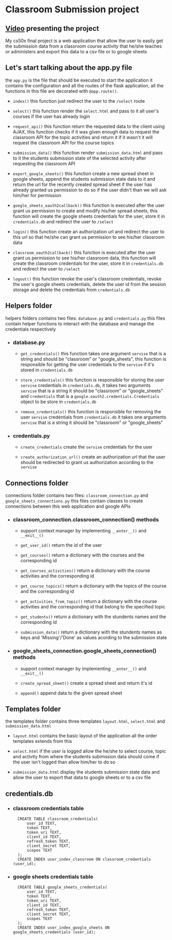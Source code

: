 # Classroom Submission project

## [Vídeo](https://youtu.be/vdPNuAw8sfE) presenting the project

My cs50x final project is a web application that allow the user to easily get the submission data from a classroom course activity that he/she teaches or administers and export this data to a csv file or to google sheets

## Let's start talking about the app.py file

the `app.py` is the file that should be executed to start the application it contains the configuration and all the routes of the flask application, all the functions in this file are decorated with `@app.route()`.

- `index()` this function just redirect the user to the `/select` route

- `select()` this function render the `select.html` and pass to it all user's courses if the user has already login

- `request_api()` this function return the requested data to the client using AJAX, this function checks if it was given enough data to request the classroom API for the topic activities and return it if it wasn't it will request the classroom API for the course topics

- `submission_data()` this function render `submission_data.html` and pass to it the students submission state of the selected activity after requesting the classroom API

- `export_google_sheets()` this function create a new spread sheet in google sheets, append the students submission state data to it and return the url for the recently created spread sheet if the user has already granted us permission to do so if the user didn't than we will ask him/her for permission

- `google_sheets_oauth2callback()` this function is executed after the user grant us permission to create and modify his/her spread sheets, this function will create the google sheets credentials for the user, store it in `credentials.db` and redirect the user to `/select`

- `login()` this function create an authorization url and redirect the user to this url so that he/she can grant us permission to see his/her classroom data

- `classroom_oauth2callback()` this function is executed after the user grant us permission to see his/her classroom data, this function will create the classroom credentials for the user, store it in `credentials.db` and redirect the user to `/select`

- `logout()` this function revoke the user's classroom credentials, revoke the user's google sheets credentials, delete the user id from the session storage and delete the credentials from `credentials.db`

## Helpers folder 

helpers folders contains two files: `database.py` and `credentials.py` this files contain helper functions to interact with the database and manage the credentials respectively 

- ### database.py
  
  - `get_credentials()` this function takes one argument `servise` that is a string and should be "classroom" or "google_sheets", this function is responsible for getting the user credentials to the `servise` if it's stored in `credentials.db`
  
  - `store_credentials()` this function is responsible for storing the user `servise` credentials in `credentials.db`, it takes two arguments `servise` that is a string it should be "classroom" or "google_sheets" and `credentials` that is a `google.oauth2.credentials.Credentials` object to be store in `credentials.db`

  - `remove_credentials()` this function is responsible for removing the user `servise` credentials from `credentials.db` it takes one arguments `servise` that is a string it should be "classroom" or "google_sheets"

- ### credentials.py

  - `create_credentials` create the `servise` credentials for the user

  - `create_authorization_url()` create an authorization url that the user should be redirected to grant us authorization according to the `servise`

## Connections  folder

connections folder contains two files: `classroom_connection.py` and `google_sheets_connections.py` this files contain classes to create connections between this web application and google APIs 

- ### classroom_connection.classroom_connection() methods

    - support context manager by implementing `__enter__()` and `__exit__()`

  - `get_user_id()` return the id of the user

  - `get_courses()` return a dictionary with the courses and the corresponding id

  - `get_courses_activities()` return a dictionary with the course activities and the corresponding id

  - `get_course_topics()` return a dictionary with the topics of the course and the corresponding id

  - `get_activities_from_topic()` return a dictionary with the course activities and the corresponding id that belong to the specified topic

  - `get_students()` return a dictionary with the stundents names and the corresponding id

  - `submission_data()` return a dictionary with the stundents names as keys and 'Missing'/'Done' as values acording to the submission state

- ### google_sheets_connection.google_sheets_connection() methods

  - support context manager by implementing `__enter__()` and `__exit__()`

  - `create_spread_sheet()` create a spread sheet and return it's id

  - `append()` append data to the given spread sheet

## Templates folder

the templates folder contains three templates `layout.html`, `select.html` and `submission_data.html`

- `layout.html` contains the basic layout of the application all the order templates extends from this 

- `select.html` if the user is logged allow the he/she to select course, topic and activity from where the students subimssion data should come if the user isn't logged than allow him/her to do so

- `submission_data.html` display the students submission state data and allow the user to export that data to google sheets or to a csv file

## credentials.db

- ### classroom credentials table


        CREATE TABLE classroom_credentials(
            user_id TEXT,
            token TEXT,
            token_uri TEXT,
            client_id TEXT,
            refresh_token TEXT,
            client_secret TEXT,
            scopes TEXT
        );
        CREATE INDEX user_index_classroom ON classroom_credentials (user_id);


- ### google sheets credentials table


        CREATE TABLE google_sheets_credentials(
            user_id TEXT,
            token TEXT,
            token_uri TEXT,
            client_id TEXT,
            refresh_token TEXT,
            client_secret TEXT,
            scopes TEXT
        );
        CREATE INDEX user_index_google_sheets ON google_sheets_credentials (user_id);